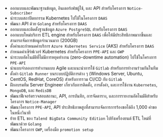 - ออกแบบและพัฒนาฐานข้อมูล, อินเตอร์เฟซผู้ใช้, และ API สำหรับโครงการ `Notice-Subscriber`
- นำระบบสถาปัตยกรรม Kubernetes ไปใช้ในโครงการ `DAAS`
- พัฒนา API ด้วย `Golang` สำหรับโครงการ `DAAS`
- ออกแบบและติดตั้งฐานข้อมูล `Azure PostgreSQL` สำหรับโครงการ `DAAS`
- ออกแบบใหม่บริการ ETL engine สำหรับโครงการ `DAAS` เพื่อให้มีประสิทธิภาพมากขึ้นและสามารถจัดการข้อมูลจำนวนมาก (200GB)
- ตั้งค่าและกำหนดค่าบริการ `Azure Kubernetes Service` (AKS) สำหรับโครงการ `DAAS`
- กำหนดค่าเซิร์ฟเวอร์ Kubernetes สำหรับโครงการ `PPE-API` และ `GWP`
- นำระบบอัตโนมัติที่ไม่มีการหยุดทำงาน (zero-downtime automation) ไปใช้ในโครงการ `PPE-API`
- นำแบบจำลองการทำงานแบบ Agile และแนะนำการใช้ `Gitlab` สำหรับการทำงานร่วมกันในทีม
- ตั้งค่า `Gitlab Runner` บนระบบปฏิบัติการต่าง ๆ (Windows Server, Ubuntu, CentOS, RedHat, CoreOS) สำหรับการรวม CI/CD กับ `Gitlab`
- ฝึกอบรมทีม Server Engineer เกี่ยวกับการติดตั้ง, การตั้งค่า, และการใช้งาน `Kubernetes`, `MongoDB`, และ `RedisDB`
- พัฒนาฟีเจอร์ตรวจสอบสถานะ, API, การบันทึก, การจัดตาราง, และการรายงานอัตโนมัติสำหรับโครงการ `Notice-Manager`
- พัฒนาโครงการ `PPE-API`, API ประสิทธิภาพสูงที่สามารถจัดการการร้องขอได้ถึง 1,000 คำขอในหนึ่งวินาที
- ย้าย ETL ของ `Talend BigData Community Edition` ไปยังเครื่องยนต์ ETL ใหม่ที่พัฒนาด้วย `Golang`
- พัฒนาโครงการ `GWP`, เครื่องมือ `promotion setup`
